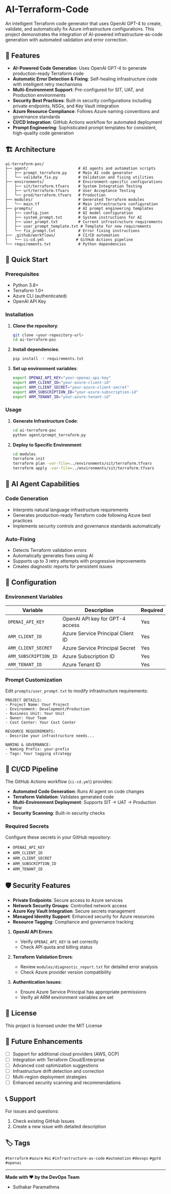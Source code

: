 # AI-Terraform-Code

An intelligent Terraform code generator that uses OpenAI GPT-4 to create, validate, and automatically fix Azure infrastructure configurations. This project demonstrates the integration of AI-powered infrastructure-as-code generation with automated validation and error correction.

## 🌟 Features

- **AI-Powered Code Generation**: Uses OpenAI GPT-4 to generate production-ready Terraform code
- **Automatic Error Detection & Fixing**: Self-healing infrastructure code with intelligent retry mechanisms
- **Multi-Environment Support**: Pre-configured for SIT, UAT, and Production environments
- **Security Best Practices**: Built-in security configurations including private endpoints, NSGs, and Key Vault integration
- **Azure Resource Compliance**: Follows Azure naming conventions and governance standards
- **CI/CD Integration**: GitHub Actions workflow for automated deployment
- **Prompt Engineering**: Sophisticated prompt templates for consistent, high-quality code generation

## 🏗️ Architecture

```
ai-terraform-poc/
├── agent/                      # AI agents and automation scripts
│   ├── prompt_terraform.py     # Main AI code generator
│   └── validate_fix.py         # Validation and fixing utilities
├── environments/               # Environment-specific configurations
│   ├── sit/terraform.tfvars    # System Integration Testing
│   ├── urt/terraform.tfvars    # User Acceptance Testing
│   └── prod/terraform.tfvars   # Production
├── modules/                    # Generated Terraform modules
│   └── main.tf                 # Main infrastructure configuration
├── prompts/                    # AI prompt engineering templates
│   ├── config.json             # AI model configuration
│   ├── system_prompt.txt       # System instructions for AI
│   ├── user_prompt.txt         # Current infrastructure requirements
│   ├── user_prompt_template.txt # Template for new requirements
│   └── fix_prompt.txt          # Error fixing instructions
├── .github/workflows/          # CI/CD automation
│   └── ci-cd.yml              # GitHub Actions pipeline
└── requirements.txt            # Python dependencies
```

## 🚀 Quick Start

### Prerequisites

- Python 3.8+
- Terraform 1.0+
- Azure CLI (authenticated)
- OpenAI API Key

### Installation

1. **Clone the repository**:
   ```bash
   git clone <your-repository-url>
   cd ai-terraform-poc
   ```

2. **Install dependencies**:
   ```bash
   pip install -r requirements.txt
   ```

3. **Set up environment variables**:
   ```bash
   export OPENAI_API_KEY="your-openai-api-key"
   export ARM_CLIENT_ID="your-azure-client-id"
   export ARM_CLIENT_SECRET="your-azure-client-secret"
   export ARM_SUBSCRIPTION_ID="your-azure-subscription-id"
   export ARM_TENANT_ID="your-azure-tenant-id"
   ```

### Usage

1. **Generate Infrastructure Code**:
   ```bash
   cd ai-terraform-poc
   python agent/prompt_terraform.py
   ```

2. **Deploy to Specific Environment**:
   ```bash
   cd modules
   terraform init
   terraform plan -var-file=../environments/sit/terraform.tfvars
   terraform apply -var-file=../environments/sit/terraform.tfvars
   ```

## 🤖 AI Agent Capabilities

### Code Generation
- Interprets natural language infrastructure requirements
- Generates production-ready Terraform code following Azure best practices
- Implements security controls and governance standards automatically

### Auto-Fixing
- Detects Terraform validation errors
- Automatically generates fixes using AI
- Supports up to 3 retry attempts with progressive improvements
- Creates diagnostic reports for persistent issues

## 🔧 Configuration

### Environment Variables
| Variable | Description | Required |
|----------|-------------|----------|
| `OPENAI_API_KEY` | OpenAI API key for GPT-4 access | Yes |
| `ARM_CLIENT_ID` | Azure Service Principal Client ID | Yes |
| `ARM_CLIENT_SECRET` | Azure Service Principal Secret | Yes |
| `ARM_SUBSCRIPTION_ID` | Azure Subscription ID | Yes |
| `ARM_TENANT_ID` | Azure Tenant ID | Yes |

### Prompt Customization

Edit `prompts/user_prompt.txt` to modify infrastructure requirements:

```
PROJECT DETAILS:
- Project Name: Your Project
- Environment: Development/Production
- Business Unit: Your Unit
- Owner: Your Team
- Cost Center: Your Cost Center

RESOURCE REQUIREMENTS:
- Describe your infrastructure needs...

NAMING & GOVERNANCE:
- Naming Prefix: your-prefix
- Tags: Your tagging strategy
```

## 🔄 CI/CD Pipeline

The GitHub Actions workflow (`ci-cd.yml`) provides:

- **Automated Code Generation**: Runs AI agent on code changes
- **Terraform Validation**: Validates generated code
- **Multi-Environment Deployment**: Supports SIT → UAT → Production flow
- **Security Scanning**: Built-in security checks

### Required Secrets
Configure these secrets in your GitHub repository:
- `OPENAI_API_KEY`
- `ARM_CLIENT_ID`
- `ARM_CLIENT_SECRET`
- `ARM_SUBSCRIPTION_ID`
- `ARM_TENANT_ID`

## 🛡️ Security Features

- **Private Endpoints**: Secure access to Azure services
- **Network Security Groups**: Controlled network access
- **Azure Key Vault Integration**: Secure secrets management
- **Managed Identity Support**: Enhanced security for Azure resources
- **Resource Tagging**: Compliance and governance tracking

1. **OpenAI API Errors**:
   - Verify `OPENAI_API_KEY` is set correctly
   - Check API quota and billing status

2. **Terraform Validation Errors**:
   - Review `modules/diagnostic_report.txt` for detailed error analysis
   - Check Azure provider version compatibility

3. **Authentication Issues**:
   - Ensure Azure Service Principal has appropriate permissions
   - Verify all ARM environment variables are set

## 📄 License

This project is licensed under the MIT License

## 🔮 Future Enhancements

- [ ] Support for additional cloud providers (AWS, GCP)
- [ ] Integration with Terraform Cloud/Enterprise
- [ ] Advanced cost optimization suggestions
- [ ] Infrastructure drift detection and correction
- [ ] Multi-region deployment strategies
- [ ] Enhanced security scanning and recommendations

## 📞 Support

For issues and questions:
1. Check existing GitHub Issues
2. Create a new issue with detailed description

## 🏷️ Tags

`#terraform` `#azure` `#ai` `#infrastructure-as-code` `#automation` `#devops` `#gpt4` `#openai`

-----------------------------------
**Made with ❤️ by the DevOps Team**
- Suthakar Paramathma